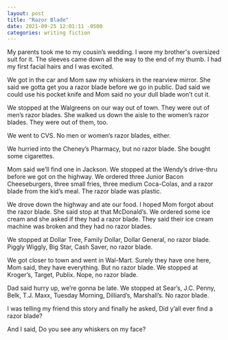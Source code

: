 ```yaml
---
layout: post
title: "Razor Blade"
date: 2021-09-25 12:01:11 -0500
categories: writing fiction
---
```


My parents took me to my cousin’s wedding. I wore my brother's oversized suit for it. The sleeves came down all the way to the end of my thumb. I had my first facial hairs and I was excited.

We got in the car and Mom saw my whiskers in the rearview mirror. She said we gotta get you a razor blade before we go in public. Dad said we could use his pocket knife and Mom said no your dull blade won’t cut it.

We stopped at the Walgreens on our way out of town. They were out of men’s razor blades. She walked us down the aisle to the women’s razor blades. They were out of them, too.

We went to CVS. No men or women’s razor blades, either.

We hurried into the Cheney’s Pharmacy, but no razor blade. She bought some cigarettes.

Mom said we’ll find one in Jackson. We stopped at the Wendy’s drive-thru before we got on the highway. We ordered three Junior Bacon Cheeseburgers, three small fries, three medium Coca-Colas, and a razor blade from the kid’s meal. The razor blade was plastic.

We drove down the highway and ate our food. I hoped Mom forgot about the razor blade. She said stop at that McDonald’s. We ordered some ice cream and she asked if they had a razor blade. They said their ice cream machine was broken and they had no razor blades.

We stopped at Dollar Tree, Family Dollar, Dollar General, no razor blade. Piggly Wiggly, Big Star, Cash Saver, no razor blade.

We got closer to town and went in Wal-Mart. Surely they have one here, Mom said, they have everything. But no razor blade. We stopped at Kroger’s, Target, Publix. Nope, no razor blade.

Dad said hurry up, we’re gonna be late. We stopped at Sear’s, J.C. Penny, Belk, T.J. Maxx, Tuesday Morning, Dilliard’s, Marshall’s. No razor blade.

I was telling my friend this story and finally he asked, Did y’all ever find a razor blade?

And I said, Do you see any whiskers on my face?
